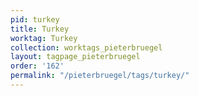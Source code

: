 ```yaml
---
pid: turkey
title: Turkey
worktag: Turkey
collection: worktags_pieterbruegel
layout: tagpage_pieterbruegel
order: '162'
permalink: "/pieterbruegel/tags/turkey/"
---
```

